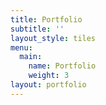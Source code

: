 ```yaml
---
title: Portfolio
subtitle: ''
layout_style: tiles
menu:
  main:
    name: Portfolio
    weight: 3
layout: portfolio
---
```


